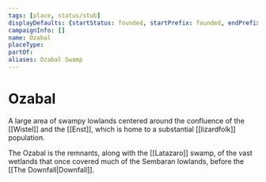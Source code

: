 ```yaml
---
tags: [place, status/stub]
displayDefaults: {startStatus: founded, startPrefix: founded, endPrefix: destroyed, endStatus: destroyed}
campaignInfo: []
name: Ozabal
placeType:
partOf: 
aliases: Ozabal Swamp
---
```

# Ozabal

A large area of swampy lowlands centered around the confluence of the [[Wistel]] and the [[Enst]], which is home to a substantial [[lizardfolk]] population. 

The Ozabal is the remnants, along with the [[Latazaro]] swamp, of the vast wetlands that once covered much of the Sembaran lowlands, before the [[The Downfall|Downfall]]. 
